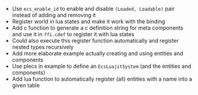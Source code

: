 - Use `ecs_enable_id` to enable and disable `(Loaded, Loadable)` pair instead
  of adding and removing it
- Register world in lua states and make it work with the binding
- Add c function to generate a c definition string for meta components and use
  it in `ffi.cdef` to register it with lua states
- Could also execute this register function automatically and register nested
  types recursively
- Add more elaborate example actually creating and using entities and components
- Use plecs in example to define an `EcsLuajitSystem` (and the entities and
  components)
- Add lua function to automatically register (all) entities with a name into a
  given table
